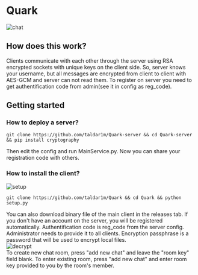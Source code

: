# Quark
![chat](https://github.com/user-attachments/assets/c9bbe4cd-75e9-409d-9882-19db183de364)
## How does this work?
Clients communicate with each other through the server using RSA encrypted sockets with unique keys on the client side. So, server knows your username, but all messages are encrypted from client to client with AES-GCM and server can not read them. To register on server you need to get authentification code from admin(see it in config as reg_code).

## Getting started
### How to deploy a server?
```
git clone https://github.com/taldar1m/Quark-server && cd Quark-server && pip install cryptography
```
Then edit the config and run MainService.py. Now you can share your registration code with others.
### How to install the client?
![setup](https://github.com/user-attachments/assets/fe8ebfb0-8d9d-487c-b0f9-c023dc54133d)
```
git clone https://github.com/taldar1m/Quark && cd Quark && python setup.py
```
You can also download binary file of the main client in the releases tab.
If you don't have an account on the server, you will be registered automatically. Authentification code is reg_code from the server config. Administrator needs to provide it to all clients. Encryption passphrase is a password that will be used to encrypt local files.<br>
![decrypt](https://github.com/user-attachments/assets/91cd07ef-1bc7-4907-bfb9-36f8124d7278)
<br>To create new chat room, press "add new chat" and leave the "room key" field blank. To enter existing room, press "add new chat" and enter room key provided to you by the room's member.
